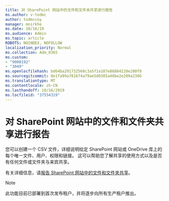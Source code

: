 ```yaml
---
title: 对 SharePoint 网站中的文件和文件夹共享进行报告
ms.author: v-todmc
author: todmccoy
manager: mnirkhe
ms.date: 10/16/19
ms.audience: Admin
ms.topic: article
ROBOTS: NOINDEX, NOFOLLOW
localization_priority: Normal
ms.collection: Adm_O365
ms.custom:
- "9000192"
- "3049"
ms.openlocfilehash: bd64ba291732568c3a5f1a107e88884220e200f8
ms.sourcegitcommit: 8e1fa99a781674a79ae5d0385a48be2e209a2386
ms.translationtype: MT
ms.contentlocale: zh-CN
ms.lasthandoff: 10/16/2019
ms.locfileid: "37554319"
---
```

# <a name="report-on-file-and-folder-sharing-in-a-sharepoint-site"></a>对 SharePoint 网站中的文件和文件夹共享进行报告

您可以创建一个 CSV 文件，详细说明给定 SharePoint 网站或 OneDrive 库上的每个唯一文件、用户、权限和链接。 这可以帮助您了解共享的使用方式以及是否有任何文件或文件夹与来宾共享。

有关详细信息，请[报告 SharePoint 网站中的文件和文件夹共享](https://docs.microsoft.com/en-us/sharepoint/sharing-reports)。

> [!NOTE]
> 此功能目前已部署到首次发布租户，并将逐步向所有生产租户推出。
